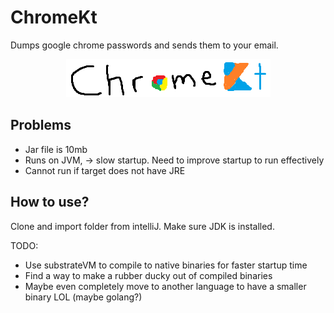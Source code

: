 # ChromeKt
Dumps google chrome passwords and sends them to your email.

<p align="center">
  <img width="327" height="61" src="./logo.png">
</p>

## Problems
- Jar file is 10mb
- Runs on JVM, -> slow startup. Need to improve startup to run effectively
- Cannot run if target does not have JRE

## How to use?
Clone and import folder from intelliJ. Make sure JDK is installed.

TODO:
- Use substrateVM to compile to native binaries for faster startup time
- Find a way to make a rubber ducky out of compiled binaries
- Maybe even completely move to another language to have a smaller binary LOL (maybe golang?)
